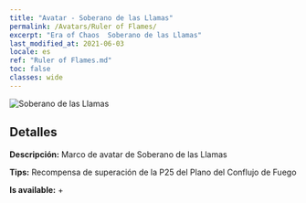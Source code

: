 ```yaml
---
title: "Avatar - Soberano de las Llamas"
permalink: /Avatars/Ruler of Flames/
excerpt: "Era of Chaos  Soberano de las Llamas"
last_modified_at: 2021-06-03
locale: es
ref: "Ruler of Flames.md"
toc: false
classes: wide
---
```

 ![Soberano de las Llamas](/images/a/avatarFrame_39.png)

## Detalles

 **Descripción:** Marco de avatar de Soberano de las Llamas 

 **Tips:** Recompensa de superación de la P25 del Plano del Conflujo de Fuego 

 **Is available:**  + 

